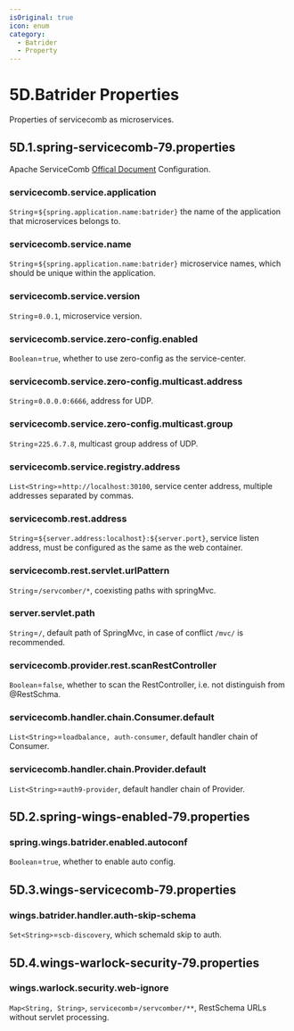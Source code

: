 ```yaml
---
isOriginal: true
icon: enum
category:
  - Batrider
  - Property
---
```


# 5D.Batrider Properties

Properties of servicecomb as microservices.

## 5D.1.spring-servicecomb-79.properties

Apache ServiceComb [Offical Document](https://servicecomb.apache.org/references/java-chassis/en_US/) Configuration.

### servicecomb.service.application

`String`=`${spring.application.name:batrider}` the name of the application that microservices belongs to.

### servicecomb.service.name

`String`=`${spring.application.name:batrider}` microservice names, which should be unique within the application.

### servicecomb.service.version

`String`=`0.0.1`, microservice version.

### servicecomb.service.zero-config.enabled

`Boolean`=`true`, whether to use zero-config as the service-center.

### servicecomb.service.zero-config.multicast.address

`String`=`0.0.0.0:6666`, address for UDP.

### servicecomb.service.zero-config.multicast.group

`String`=`225.6.7.8`, multicast group address of UDP.

### servicecomb.service.registry.address

`List<String>`=`http://localhost:30100`, service center address,
multiple addresses separated by commas.

### servicecomb.rest.address

`String`=`${server.address:localhost}:${server.port}`, service listen address,
must be configured as the same as the web container.

### servicecomb.rest.servlet.urlPattern

`String`=`/servcomber/*`, coexisting paths with springMvc.

### server.servlet.path

`String`=`/`, default path of SpringMvc, in case of conflict `/mvc/` is recommended.

### servicecomb.provider.rest.scanRestController

`Boolean`=`false`, whether to scan the RestController, i.e. not distinguish from @RestSchma.

### servicecomb.handler.chain.Consumer.default

`List<String>`=`loadbalance, auth-consumer`, default handler chain of Consumer.

### servicecomb.handler.chain.Provider.default

`List<String>`=`auth9-provider`, default handler chain of Provider.

## 5D.2.spring-wings-enabled-79.properties

### spring.wings.batrider.enabled.autoconf

`Boolean`=`true`, whether to enable auto config.

## 5D.3.wings-servicecomb-79.properties

### wings.batrider.handler.auth-skip-schema

`Set<String>`=`scb-discovery`, which schemaId skip to auth.

## 5D.4.wings-warlock-security-79.properties

### wings.warlock.security.web-ignore

`Map<String, String>`, `servicecomb`=`/servcomber/**`, RestSchema URLs without servlet processing.
